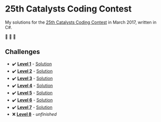 # 25th Catalysts Coding Contest

My solutions for the [25th Catalysts Coding Contest](https://codingcontest.org/) in March 2017, written in C#.

:goat: :goat: :goat:

## Challenges

- :heavy_check_mark: **[Level 1](Data/level1.pdf)** - [Solution](/../blob/e27b54da92affdc0a5264b34521bf6530cfad236/CCC_Linz17/Program.cs)
- :heavy_check_mark: **[Level 2](Data/level2.pdf)** - [Solution](/../blob/c2f728902b1753e36e799265c5c9266de78ea490/CCC_Linz17/Program.cs)
- :heavy_check_mark: **[Level 3](Data/level3.pdf)** - [Solution](/../blob/65301c48dd5dd82d9f53f7dab888003089cf3661/CCC_Linz17/Program.cs)
- :heavy_check_mark: **[Level 4](Data/level4.pdf)** - [Solution](/../blob/e67df19654dc7fc86e197d219d9607f2a606f309/CCC_Linz17/Program.cs)
- :heavy_check_mark: **[Level 5](Data/level5.pdf)** - [Solution](/../blob/a8d63686cf508e3ae6020670bdd3d26373ba53ad/CCC_Linz17/Program.cs)
- :heavy_check_mark: **[Level 6](Data/level6.pdf)** - [Solution](/../blob/649d85307113946631fdfc157063c5161b12c9fa/CCC_Linz17/Program.cs)
- :heavy_check_mark: **[Level 7](Data/level7.pdf)** - [Solution](/../blob/38a128c71182fa44c612310d36236b91fcaf1ee5/CCC_Linz17/Program.cs)
- :x: **[Level 8](Data/level8.pdf)** - *unfinished*
